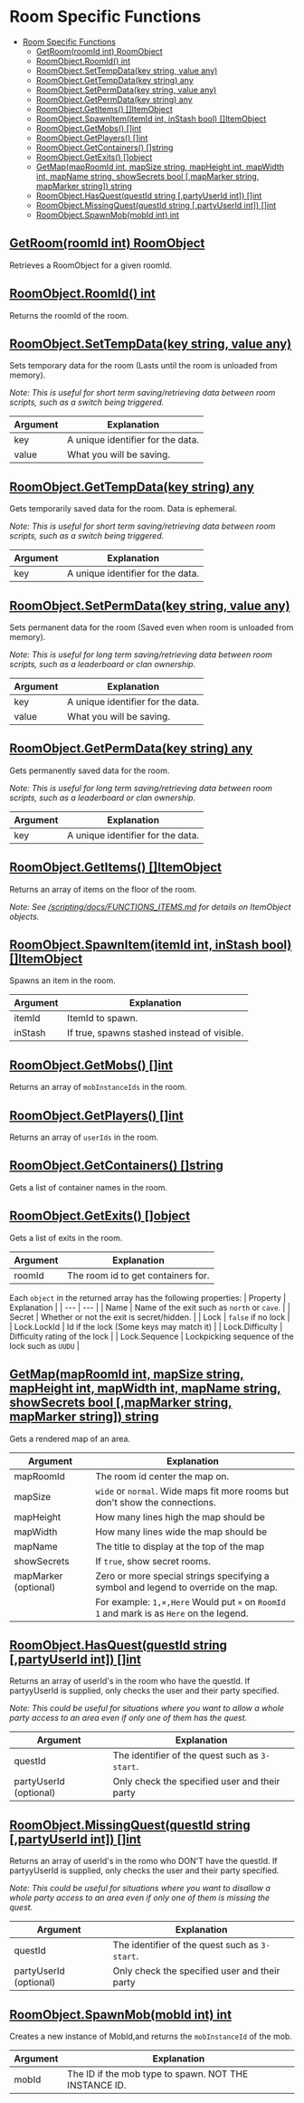 # Room Specific Functions

- [Room Specific Functions](#room-specific-functions)
  - [GetRoom(roomId int) RoomObject ](#getroomroomid-int-roomobject-)
  - [RoomObject.RoomId() int](#roomobjectroomid-int)
  - [RoomObject.SetTempData(key string, value any)](#roomobjectsettempdatakey-string-value-any)
  - [RoomObject.GetTempData(key string) any](#roomobjectgettempdatakey-string-any)
  - [RoomObject.SetPermData(key string, value any)](#roomobjectsetpermdatakey-string-value-any)
  - [RoomObject.GetPermData(key string) any](#roomobjectgetpermdatakey-string-any)
  - [RoomObject.GetItems() \[\]ItemObject](#roomobjectgetitems-itemobject)
  - [RoomObject.SpawnItem(itemId int, inStash bool) \[\]ItemObject](#roomobjectspawnitemitemid-int-instash-bool-itemobject)
  - [RoomObject.GetMobs() \[\]int](#roomobjectgetmobs-int)
  - [RoomObject.GetPlayers() \[\]int](#roomobjectgetplayers-int)
  - [RoomObject.GetContainers() \[\]string](#roomobjectgetcontainers-string)
  - [RoomObject.GetExits() \[\]object](#roomobjectgetexits-object)
  - [GetMap(mapRoomId int, mapSize string, mapHeight int, mapWidth int, mapName string, showSecrets bool \[,mapMarker string, mapMarker string\]) string](#getmapmaproomid-int-mapsize-string-mapheight-int-mapwidth-int-mapname-string-showsecrets-bool-mapmarker-string-mapmarker-string-string)
  - [RoomObject.HasQuest(questId string \[,partyUserId int\]) \[\]int](#roomobjecthasquestquestid-string-partyuserid-int-int)
  - [RoomObject.MissingQuest(questId string \[,partyUserId int\]) \[\]int](#roomobjectmissingquestquestid-string-partyuserid-int-int)
  - [RoomObject.SpawnMob(mobId int) int](#roomobjectspawnmobmobid-int-int)

## [GetRoom(roomId int) RoomObject ](/scripting/room_func.go)
Retrieves a RoomObject for a given roomId.

## [RoomObject.RoomId() int](/scripting/room_func.go)
Returns the roomId of the room.

## [RoomObject.SetTempData(key string, value any)](/scripting/room_func.go)
Sets temporary data for the room (Lasts until the room is unloaded from memory).

_Note: This is useful for short term saving/retrieving data between room scripts, such as a switch being triggered._

|  Argument | Explanation |
| --- | --- |
| key | A unique identifier for the data. |
| value | What you will be saving. |

## [RoomObject.GetTempData(key string) any](/scripting/room_func.go)
Gets temporarily saved data for the room. Data is ephemeral.

_Note: This is useful for short term saving/retrieving data between room scripts, such as a switch being triggered._

|  Argument | Explanation |
| --- | --- |
| key | A unique identifier for the data. |

## [RoomObject.SetPermData(key string, value any)](/scripting/room_func.go)
Sets permanent data for the room (Saved even when room is unloaded from memory).

_Note: This is useful for long term saving/retrieving data between room scripts, such as a leaderboard or clan ownership._

|  Argument | Explanation |
| --- | --- |
| key | A unique identifier for the data. |
| value | What you will be saving. |

## [RoomObject.GetPermData(key string) any](/scripting/room_func.go)
Gets permanently saved data for the room.

_Note: This is useful for long term saving/retrieving data between room scripts, such as a leaderboard or clan ownership._

|  Argument | Explanation |
| --- | --- |
| key | A unique identifier for the data. |

## [RoomObject.GetItems() []ItemObject](/scripting/room_func.go)
Returns an array of items on the floor of the room.

_Note: See [/scripting/docs/FUNCTIONS_ITEMS.md](/scripting/docs/FUNCTIONS_ITEMS.md) for details on ItemObject objects._


## [RoomObject.SpawnItem(itemId int, inStash bool) []ItemObject](/scripting/room_func.go)
Spawns an item in the room.

|  Argument | Explanation |
| --- | --- |
| itemId | ItemId to spawn. |
| inStash | If true, spawns stashed instead of visible. |

## [RoomObject.GetMobs() []int](/scripting/room_func.go)
Returns an array of `mobInstanceIds` in the room.

## [RoomObject.GetPlayers() []int](/scripting/room_func.go)
Returns an array of `userIds` in the room.

## [RoomObject.GetContainers() []string](/scripting/room_func.go)
Gets a list of container names in the room.

## [RoomObject.GetExits() []object](/scripting/room_func.go)
Gets a list of exits in the room.

|  Argument | Explanation |
| --- | --- |
| roomId | The room id to get containers for. |

Each `object` in the returned array has the following properties:
|  Property | Explanation |
| --- | --- |
| Name | Name of the exit such as `north` or `cave`. |
| Secret | Whether or not the exit is secret/hidden. |
| Lock | `false` if no lock |
| Lock.LockId | Id if the lock (Some keys may match it) |
| Lock.Difficulty | Difficulty rating of the lock |
| Lock.Sequence | Lockpicking sequence of the lock such as `UUDU` |

## [GetMap(mapRoomId int, mapSize string, mapHeight int, mapWidth int, mapName string, showSecrets bool [,mapMarker string, mapMarker string]) string](/scripting/room_func.go)
Gets a rendered map of an area.

|  Argument | Explanation |
| --- | --- |
| mapRoomId | The room id center the map on. |
| mapSize | `wide` or `normal`. Wide maps fit more rooms but don't show the connections. |
| mapHeight | How many lines high the map should be |
| mapWidth | How many lines wide the map should be |
| mapName | The title to display at the top of the map |
| showSecrets | If `true`, show secret rooms. |
| mapMarker (optional) | Zero or more special strings specifying a symbol and legend to override on the map. |
|   | For example: `1,×,Here` Would put `×` on `RoomId 1` and mark is as `Here` on the legend. |

## [RoomObject.HasQuest(questId string [,partyUserId int]) []int](/scripting/room_func.go)
Returns an array of userId's in the room who have the questId. If partyyUserId is supplied, only checks the user and their party specified.

_Note: This could be useful for situations where you want to allow a whole party access to an area even if only one of them has the quest._

|  Argument | Explanation |
| --- | --- |
| questId | The identifier of the quest such as `3-start`. |
| partyUserId (optional) | Only check the specified user and their party |

## [RoomObject.MissingQuest(questId string [,partyUserId int]) []int](/scripting/room_func.go)
Returns an array of userId's in the romo who DON'T have the questId. If partyyUserId is supplied, only checks the user and their party specified.

_Note: This could be useful for situations where you want to disallow a whole party access to an area even if only one of them is missing the quest._

|  Argument | Explanation |
| --- | --- |
| questId | The identifier of the quest such as `3-start`. |
| partyUserId (optional) | Only check the specified user and their party |

## [RoomObject.SpawnMob(mobId int) int](/scripting/room_func.go)
Creates a new instance of MobId,and returns the `mobInstanceId` of the mob.

|  Argument | Explanation |
| --- | --- |
| mobId | The ID if the mob type to spawn. NOT THE INSTANCE ID. |

